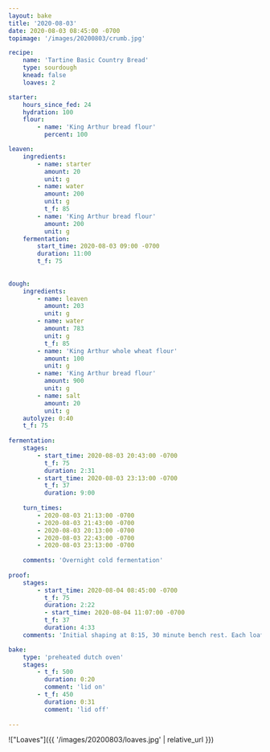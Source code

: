 ```yaml
--- 
layout: bake
title: '2020-08-03'
date: 2020-08-03 08:45:00 -0700
topimage: '/images/20200803/crumb.jpg'

recipe:
    name: 'Tartine Basic Country Bread'
    type: sourdough
    knead: false
    loaves: 2

starter:
    hours_since_fed: 24
    hydration: 100
    flour:
        - name: 'King Arthur bread flour'
          percent: 100

leaven:
    ingredients:
        - name: starter
          amount: 20
          unit: g
        - name: water
          amount: 200
          unit: g
          t_f: 85
        - name: 'King Arthur bread flour'
          amount: 200
          unit: g
    fermentation:
        start_time: 2020-08-03 09:00 -0700
        duration: 11:00
        t_f: 75
    
        
dough:
    ingredients:
        - name: leaven
          amount: 203
          unit: g
        - name: water
          amount: 783
          unit: g
          t_f: 85
        - name: 'King Arthur whole wheat flour'
          amount: 100
          unit: g
        - name: 'King Arthur bread flour'
          amount: 900
          unit: g
        - name: salt
          amount: 20
          unit: g
    autolyze: 0:40
    t_f: 75
    
fermentation:
    stages:
        - start_time: 2020-08-03 20:43:00 -0700
          t_f: 75
          duration: 2:31
        - start_time: 2020-08-03 23:13:00 -0700
          t_f: 37
          duration: 9:00
    
    turn_times:
        - 2020-08-03 21:13:00 -0700
        - 2020-08-03 21:43:00 -0700
        - 2020-08-03 20:13:00 -0700
        - 2020-08-03 22:43:00 -0700
        - 2020-08-03 23:13:00 -0700
        
    comments: 'Overnight cold fermentation'
      
proof:
    stages:
        - start_time: 2020-08-04 08:45:00 -0700
          t_f: 75
          duration: 2:22
          - start_time: 2020-08-04 11:07:00 -0700
          t_f: 37
          duration: 4:33
    comments: 'Initial shaping at 8:15, 30 minute bench rest. Each loaf brought out about 10 minutes before baking.'

bake:
    type: 'preheated dutch oven'
    stages:
        - t_f: 500
          duration: 0:20
          comment: 'lid on'
        - t_f: 450
          duration: 0:31
          comment: 'lid off'
    
---
```


!["Loaves"]({{ '/images/20200803/loaves.jpg' | relative_url }})
